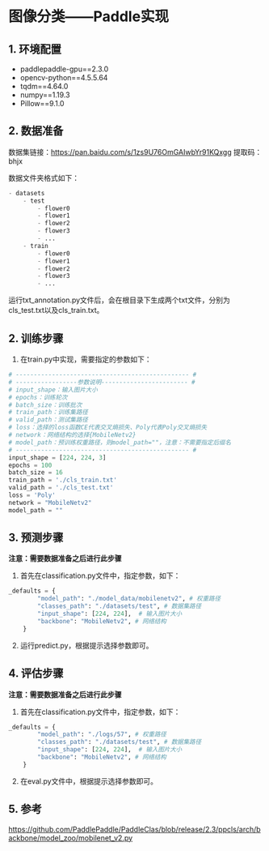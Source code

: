 # 图像分类——Paddle实现

## 1. 环境配置

- paddlepaddle-gpu==2.3.0
- opencv-python==4.5.5.64
- tqdm==4.64.0
- numpy==1.19.3
- Pillow==9.1.0

## 2. 数据准备

数据集链接：https://pan.baidu.com/s/1zs9U76OmGAIwbYr91KQxgg
提取码：bhjx

数据文件夹格式如下：
```python
- datasets
	- test
		- flower0
		- flower1
		- flower2
		- flower3
		- ...
	- train 
		- flower0
		- flower1
		- flower2
		- flower3
		- ...
```
运行txt_annotation.py文件后，会在根目录下生成两个txt文件，分别为cls_test.txt以及cls_train.txt。


## 2. 训练步骤
1. 在train.py中实现，需要指定的参数如下：
```python
# ------------------------------------------------ #
# -----------------参数说明------------------------ #
# input_shape：输入图片大小
# epochs：训练轮次
# batch_size：训练批次
# train_path：训练集路径
# valid_path：测试集路径
# loss：选择的loss函数CE代表交叉熵损失、Poly代表Poly交叉熵损失
# network：网络结构的选择{MobileNetv2}
# model_path：预训练权重路径，则model_path=""，注意：不需要指定后缀名
# ------------------------------------------------ #
input_shape = [224, 224, 3]
epochs = 100
batch_size = 16
train_path = './cls_train.txt'
valid_path = './cls_test.txt'
loss = 'Poly'
network = "MobileNetv2"
model_path = ""
```

## 3. 预测步骤

**注意：需要数据准备之后进行此步骤**
1. 首先在classification.py文件中，指定参数，如下：

```python
_defaults = {
        "model_path": "./model_data/mobilenetv2", # 权重路径
        "classes_path": "./datasets/test", # 数据集路径
        "input_shape": [224, 224],  # 输入图片大小
        "backbone": "MobileNetv2", # 网络结构
    }
```

2. 运行predict.py，根据提示选择参数即可。

## 4. 评估步骤
**注意：需要数据准备之后进行此步骤**

1. 首先在classification.py文件中，指定参数，如下：

```python
_defaults = {
        "model_path": "./logs/57", # 权重路径
        "classes_path": "./datasets/test", # 数据集路径
        "input_shape": [224, 224],  # 输入图片大小
        "backbone": "MobileNetv2", # 网络结构
    }
```

2. 在eval.py文件中，根据提示选择参数即可。

## 5. 参考
https://github.com/PaddlePaddle/PaddleClas/blob/release/2.3/ppcls/arch/backbone/model_zoo/mobilenet_v2.py








